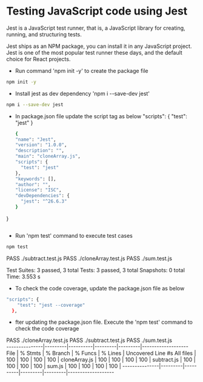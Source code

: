 # Testing JavaScript code using Jest


Jest is a JavaScript test runner, that is, a JavaScript library for creating, running, and structuring tests.

Jest ships as an NPM package, you can install it in any JavaScript project. Jest is one of the most popular test runner these days, and the default choice for React projects.


- Run command 'npm init -y' to create the package file
```sh
npm init -y
```

- Install jest as dev dependency 'npm i --save-dev jest'
```sh
npm i --save-dev jest
```


- In package.json file update the script tag as below
 "scripts": {
    "test": "jest"
  }
  ```sh
  {
  "name": "Jest",
  "version": "1.0.0",
  "description": "",
  "main": "cloneArray.js",
  "scripts": {
    "test": "jest"
  },
  "keywords": [],
  "author": "",
  "license": "ISC",
  "devDependencies": {
    "jest": "^26.6.3"
  }
}
```
```
- Run 'npm test' command to execute test cases
```sh
npm test
```
PASS  ./subtract.test.js
PASS  ./cloneArray.test.js
PASS  ./sum.test.js

Test Suites: 3 passed, 3 total
Tests:       3 passed, 3 total
Snapshots:   0 total
Time:        3.553 s


- To check the code coverage, update the package.json file as below
```sh
"scripts": {
    "test": "jest --coverage"
  },
```
  
  
 - fter updating the package.json file. Execute the 'npm test' command to check the code coverage

 PASS  ./cloneArray.test.js
 PASS  ./subtract.test.js
 PASS  ./sum.test.js       
---------------|---------|----------|---------|---------|-------------------
File           | % Stmts | % Branch | % Funcs | % Lines | Uncovered Line #s 
All files      |     100 |      100 |     100 |     100 | 
 cloneArray.js |     100 |      100 |     100 |     100 | 
 subtract.js   |     100 |      100 |     100 |     100 | 
 sum.js        |     100 |      100 |     100 |     100 | 
---------------|---------|----------|---------|---------|-------------------
